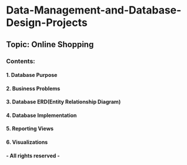 # Data-Management-and-Database-Design-Projects

## Topic: Online Shopping

### Contents:
#### 1. Database Purpose
#### 2. Business Problems
#### 3. Database ERD(Entity Relationship Diagram)
#### 4. Database Implementation
#### 5. Reporting Views
#### 6. Visualizations





#### - All rights reserved - 
